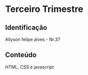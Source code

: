 # Terceiro Trimestre

## Identificação
Allyson felipe alves - Nr.37

## Conteúdo
HTML, CSS e javascript
